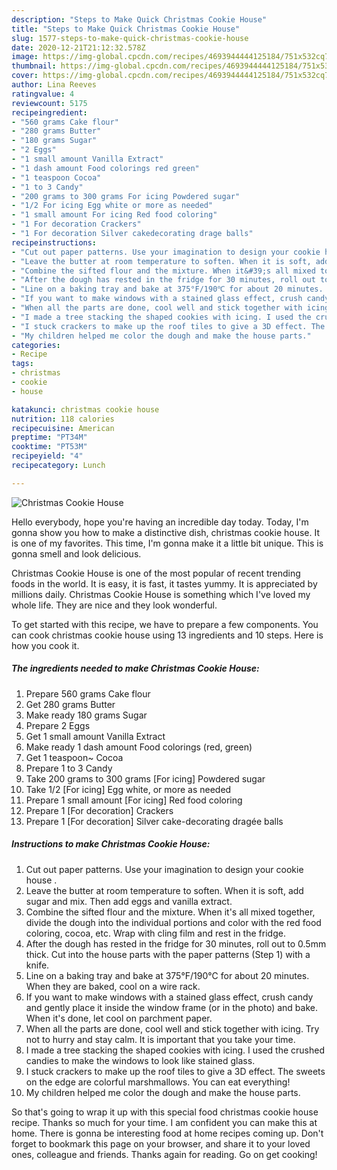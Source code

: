 ```yaml
---
description: "Steps to Make Quick Christmas Cookie House"
title: "Steps to Make Quick Christmas Cookie House"
slug: 1577-steps-to-make-quick-christmas-cookie-house
date: 2020-12-21T21:12:32.578Z
image: https://img-global.cpcdn.com/recipes/4693944444125184/751x532cq70/christmas-cookie-house-recipe-main-photo.jpg
thumbnail: https://img-global.cpcdn.com/recipes/4693944444125184/751x532cq70/christmas-cookie-house-recipe-main-photo.jpg
cover: https://img-global.cpcdn.com/recipes/4693944444125184/751x532cq70/christmas-cookie-house-recipe-main-photo.jpg
author: Lina Reeves
ratingvalue: 4
reviewcount: 5175
recipeingredient:
- "560 grams Cake flour"
- "280 grams Butter"
- "180 grams Sugar"
- "2 Eggs"
- "1 small amount Vanilla Extract"
- "1 dash amount Food colorings red green"
- "1 teaspoon Cocoa"
- "1 to 3 Candy"
- "200 grams to 300 grams For icing Powdered sugar"
- "1/2 For icing Egg white or more as needed"
- "1 small amount For icing Red food coloring"
- "1 For decoration Crackers"
- "1 For decoration Silver cakedecorating drage balls"
recipeinstructions:
- "Cut out paper patterns. Use your imagination to design your cookie house ."
- "Leave the butter at room temperature to soften. When it is soft, add sugar and mix. Then add eggs and vanilla extract."
- "Combine the sifted flour and the mixture. When it&#39;s all mixed together, divide the dough into the individual portions and color with the red food coloring, cocoa, etc. Wrap with cling film and rest in the fridge."
- "After the dough has rested in the fridge for 30 minutes, roll out to 0.5mm thick. Cut into the house parts with the paper patterns (Step 1) with a knife."
- "Line on a baking tray and bake at 375°F/190℃ for about 20 minutes. When they are baked, cool on a wire rack."
- "If you want to make windows with a stained glass effect, crush candy and gently place it inside the window frame (or in the photo) and bake. When it&#39;s done, let cool on parchment paper."
- "When all the parts are done, cool well and stick together with icing. Try not to hurry and stay calm. It is important that you take your time."
- "I made a tree stacking the shaped cookies with icing. I used the crushed candies to make the windows to look like stained glass."
- "I stuck crackers to make up the roof tiles to give a 3D effect. The sweets on the edge are colorful marshmallows. You can eat everything!"
- "My children helped me color the dough and make the house parts."
categories:
- Recipe
tags:
- christmas
- cookie
- house

katakunci: christmas cookie house 
nutrition: 118 calories
recipecuisine: American
preptime: "PT34M"
cooktime: "PT53M"
recipeyield: "4"
recipecategory: Lunch

---
```



![Christmas Cookie House](https://img-global.cpcdn.com/recipes/4693944444125184/751x532cq70/christmas-cookie-house-recipe-main-photo.jpg)

Hello everybody, hope you're having an incredible day today. Today, I'm gonna show you how to make a distinctive dish, christmas cookie house. It is one of my favorites. This time, I'm gonna make it a little bit unique. This is gonna smell and look delicious.

Christmas Cookie House is one of the most popular of recent trending foods in the world. It is easy, it is fast, it tastes yummy. It is appreciated by millions daily. Christmas Cookie House is something which I've loved my whole life. They are nice and they look wonderful.




To get started with this recipe, we have to prepare a few components. You can cook christmas cookie house using 13 ingredients and 10 steps. Here is how you cook it.

<!--inarticleads1-->

##### The ingredients needed to make Christmas Cookie House:

1. Prepare 560 grams Cake flour
1. Get 280 grams Butter
1. Make ready 180 grams Sugar
1. Prepare 2 Eggs
1. Get 1 small amount Vanilla Extract
1. Make ready 1 dash amount Food colorings (red, green)
1. Get 1 teaspoon~ Cocoa
1. Prepare 1 to 3 Candy
1. Take 200 grams to 300 grams [For icing] Powdered sugar
1. Take 1/2 [For icing] Egg white, or more as needed
1. Prepare 1 small amount [For icing] Red food coloring
1. Prepare 1 [For decoration] Crackers
1. Prepare 1 [For decoration] Silver cake-decorating dragée balls




<!--inarticleads2-->

##### Instructions to make Christmas Cookie House:

1. Cut out paper patterns. Use your imagination to design your cookie house .
1. Leave the butter at room temperature to soften. When it is soft, add sugar and mix. Then add eggs and vanilla extract.
1. Combine the sifted flour and the mixture. When it&#39;s all mixed together, divide the dough into the individual portions and color with the red food coloring, cocoa, etc. Wrap with cling film and rest in the fridge.
1. After the dough has rested in the fridge for 30 minutes, roll out to 0.5mm thick. Cut into the house parts with the paper patterns (Step 1) with a knife.
1. Line on a baking tray and bake at 375°F/190℃ for about 20 minutes. When they are baked, cool on a wire rack.
1. If you want to make windows with a stained glass effect, crush candy and gently place it inside the window frame (or in the photo) and bake. When it&#39;s done, let cool on parchment paper.
1. When all the parts are done, cool well and stick together with icing. Try not to hurry and stay calm. It is important that you take your time.
1. I made a tree stacking the shaped cookies with icing. I used the crushed candies to make the windows to look like stained glass.
1. I stuck crackers to make up the roof tiles to give a 3D effect. The sweets on the edge are colorful marshmallows. You can eat everything!
1. My children helped me color the dough and make the house parts.




So that's going to wrap it up with this special food christmas cookie house recipe. Thanks so much for your time. I am confident you can make this at home. There is gonna be interesting food at home recipes coming up. Don't forget to bookmark this page on your browser, and share it to your loved ones, colleague and friends. Thanks again for reading. Go on get cooking!
